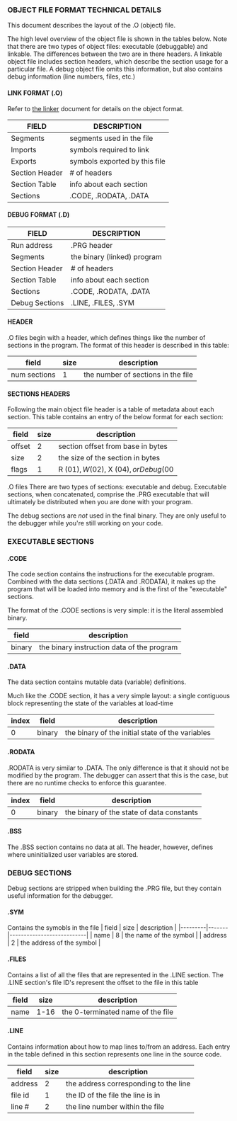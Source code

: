 ### OBJECT FILE FORMAT TECHNICAL DETAILS

This document describes the layout of the .O (object) file.

The high level overview of the object file is shown in the tables below.  Note
that there are two types of object files: executable (debuggable) and linkable.
The differences between the two are in there headers.  A linkable object file
includes section headers, which describe the section usage for a particular
file.  A debug object file omits this information, but also contains debug
information (line numbers, files, etc.)

#### LINK FORMAT (.O)
Refer to [the linker](linker.md) document for details on the object format.

|  FIELD         | DESCRIPTION                   |
|----------------|-------------------------------|
| Segments       | segments used in the file     |
| Imports        | symbols required to link      |
| Exports        | symbols exported by this file |
| Section Header | # of headers                  |
| Section Table  | info about each section       |
| Sections       | .CODE, .RODATA, .DATA         |

#### DEBUG FORMAT (.D)
|  FIELD         | DESCRIPTION                 |
|----------------|-----------------------------|
| Run address    | .PRG header                 |
| Segments       | the binary (linked) program |
| Section Header | # of headers                |
| Section Table  | info about each section     |
| Sections       | .CODE, .RODATA, .DATA       |
| Debug Sections | .LINE, .FILES, .SYM         |

#### HEADER
.O files begin with a header, which defines things like the number of
sections in the program.  The format of this header is described in this table:

| field        | size | description                        |
|--------------|------|------------------------------------|
| num sections |  1   | the number of sections in the file |

#### SECTIONS HEADERS
Following the main object file header is a table of metadata about each section.
This table contains an entry of the below format for each section:

| field  | size |description                                |
|--------|------|-------------------------------------------|
| offset |   2  | section offset from base in bytes         |
| size   |   2  | the size of the section in bytes          |
| flags  |   1  | R ($01), W ($02), X ($04), or Debug ($00  |

.O files
There are two types of sections: executable and debug.  Executable
sections, when concatenated, comprise the .PRG executable that will
ultimately be distributed when you are done with your program.

The debug sections are _not_ used in the final binary.  They are
only useful to the debugger while you're still working on your code.

### EXECUTABLE SECTIONS

#### .CODE
The code section contains the instructions for the executable
program.  Combined with the data sections (.DATA and .RODATA), it makes
up the program that will be loaded into memory and is the first of the
"executable" sections.

The format of the .CODE sections is very simple: it is the literal
assembled binary.

| field  |  description                                |
|--------|---------------------------------------------|
| binary | the binary instruction data of the program  |

#### .DATA
The data section contains mutable data (variable) definitions.

Much like the .CODE section, it has a very simple layout: a single
contiguous block representing the state of the variables at load-time

| index | field  |  description                                     |
|-------|--------|--------------------------------------------------|
|   0   | binary | the binary of the initial state of the variables |

#### .RODATA
.RODATA is very similar to .DATA. The only difference is that it
should not be modified by the program.  The debugger can assert that
this is the case, but there are no runtime checks to enforce this
guarantee.

| index | field  |  description                                     |
|-------|--------|--------------------------------------------------|
|   0   | binary | the binary of the state of data constants        |

#### .BSS
The .BSS section contains no data at all. The header, however,
defines where uninitialized user variables are stored.

### DEBUG SECTIONS
Debug sections are stripped when building the .PRG file, but they
contain useful information for the debugger.

#### .SYM
Contains the symobls in the file
|  field  | size  | description               |
|---------|-------|---------------------------|
|  name   |   8   | the name of the symbol    |
| address |   2   | the address of the symbol |

#### .FILES
Contains a list of all the files that are represented in the .LINE
section.  The .LINE section's file ID's represent the offset to
the file in this table

| field | size     |            description            |
|-------|----------|-----------------------------------|
| name  |  1-16    | the 0-terminated name of the file |

#### .LINE
Contains information about how to map lines to/from an address.
Each entry in the table defined in this section represents one line
in the source code.

|  field  | size | description
|---------|------|---------------------------------------|
| address |   2  | the address corresponding to the line |
| file id |   1  | the ID of the file the line is in     |
| line #  |   2  | the line number within the file       |
